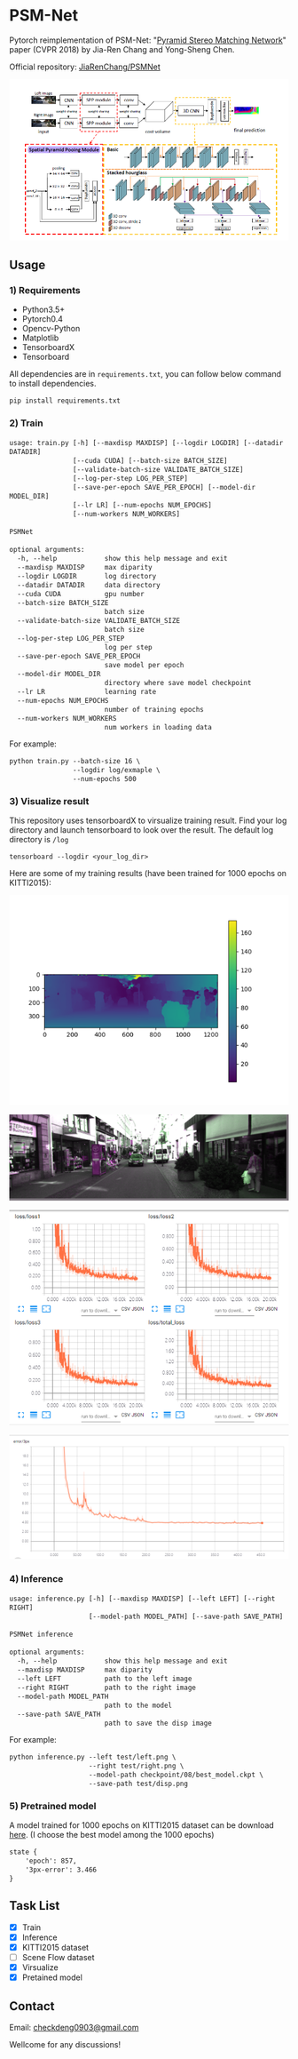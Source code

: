# PSM-Net

Pytorch reimplementation of PSM-Net: "[Pyramid Stereo Matching Network](https://arxiv.org/abs/1803.08669)" paper (CVPR 2018) by Jia-Ren Chang and Yong-Sheng Chen.

Official repository: [JiaRenChang/PSMNet](https://github.com/JiaRenChang/PSMNet)

![model](pic/model.png)

## Usage

### 1) Requirements

- Python3.5+
- Pytorch0.4
- Opencv-Python
- Matplotlib
- TensorboardX
- Tensorboard

All dependencies are in `requirements.txt`, you can follow below command to install dependencies.

``` shell
pip install requirements.txt
```



### 2) Train

``` shell
usage: train.py [-h] [--maxdisp MAXDISP] [--logdir LOGDIR] [--datadir DATADIR]
                [--cuda CUDA] [--batch-size BATCH_SIZE]
                [--validate-batch-size VALIDATE_BATCH_SIZE]
                [--log-per-step LOG_PER_STEP]
                [--save-per-epoch SAVE_PER_EPOCH] [--model-dir MODEL_DIR]
                [--lr LR] [--num-epochs NUM_EPOCHS]
                [--num-workers NUM_WORKERS]

PSMNet

optional arguments:
  -h, --help            show this help message and exit
  --maxdisp MAXDISP     max diparity
  --logdir LOGDIR       log directory
  --datadir DATADIR     data directory
  --cuda CUDA           gpu number
  --batch-size BATCH_SIZE
                        batch size
  --validate-batch-size VALIDATE_BATCH_SIZE
                        batch size
  --log-per-step LOG_PER_STEP
                        log per step
  --save-per-epoch SAVE_PER_EPOCH
                        save model per epoch
  --model-dir MODEL_DIR
                        directory where save model checkpoint
  --lr LR               learning rate
  --num-epochs NUM_EPOCHS
                        number of training epochs
  --num-workers NUM_WORKERS
                        num workers in loading data
```

For example:

``` shell
python train.py --batch-size 16 \
                --logdir log/exmaple \
                --num-epochs 500
```



### 3) Visualize result

This repository uses tensorboardX to virsualize training result. Find your log directory and launch tensorboard to look over the result. The default log directory is `/log`

``` shell
tensorboard --logdir <your_log_dir>
```

Here are some of my training results (have been trained for 1000 epochs on KITTI2015):

![disp](pic/01.png)

![left](pic/02.png)

![loss](pic/loss.png)

![error](pic/error3px.png)



### 4) Inference

``` shell
usage: inference.py [-h] [--maxdisp MAXDISP] [--left LEFT] [--right RIGHT]
                    [--model-path MODEL_PATH] [--save-path SAVE_PATH]

PSMNet inference

optional arguments:
  -h, --help            show this help message and exit
  --maxdisp MAXDISP     max diparity
  --left LEFT           path to the left image
  --right RIGHT         path to the right image
  --model-path MODEL_PATH
                        path to the model
  --save-path SAVE_PATH
                        path to save the disp image
```

For example:

``` shell
python inference.py --left test/left.png \
                    --right test/right.png \
                    --model-path checkpoint/08/best_model.ckpt \
                    --save-path test/disp.png
```



### 5) Pretrained model

A model trained for 1000 epochs on KITTI2015 dataset can be download [here](https://drive.google.com/open?id=1JW330o2UGQi6XGB4o3pD_MdGttYwiZdv). (I choose the best model among the 1000 epochs)

```
state {
    'epoch': 857,
    '3px-error': 3.466
}
```

## Task List

- [x] Train
- [x] Inference
- [x] KITTI2015 dataset
- [ ] Scene Flow dataset
- [x] Virsualize
- [x] Pretained model

## Contact

Email: checkdeng0903@gmail.com

Wellcome for any discussions! 

